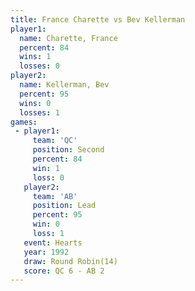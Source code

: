 ```yaml
---
title: France Charette vs Bev Kellerman
player1:                
  name: Charette, France
  percent: 84           
  wins: 1               
  losses: 0             
player2:                
  name: Kellerman, Bev  
  percent: 95           
  wins: 0               
  losses: 1             
games:
 - player1:          
     team: 'QC'      
     position: Second
     percent: 84     
     win: 1          
     loss: 0         
   player2:        
     team: 'AB'    
     position: Lead
     percent: 95   
     win: 0        
     loss: 1       
   event: Hearts        
   year: 1992           
   draw: Round Robin(14)
   score: QC 6 - AB 2   
---
```

